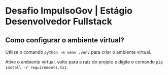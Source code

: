 # Desafio ImpulsoGov | Estágio Desenvolvedor Fullstack

## Como configurar o ambiente virtual?

Utilize o comando `python -m venv .venv` para criar o ambiente virtual.

Ative o ambiente virtual, volte para a raiz do projeto e digite o comando `pip install -r requirements.txt`.

